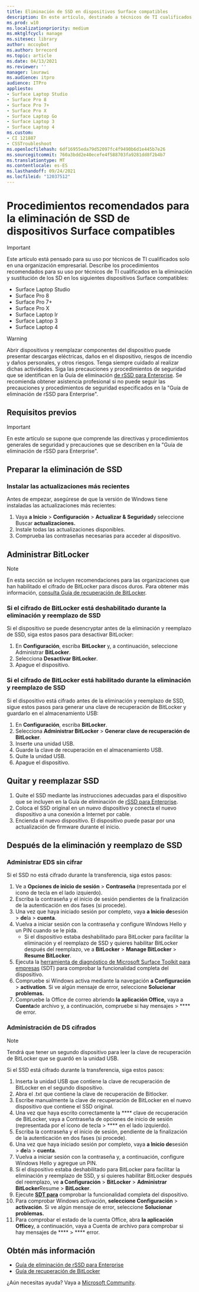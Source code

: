 ```yaml
---
title: Eliminación de SSD en dispositivos Surface compatibles
description: En este artículo, destinado a técnicos de TI cualificados, se describen los procedimientos recomendados para la eliminación y sustitución de los SD en Surface Laptop 4, Surface Laptop 3, Surface Pro 7+, Surface Pro X y Surface Laptop Go.
ms.prod: w10
ms.localizationpriority: medium
ms.mktglfcycl: manage
ms.sitesec: library
author: mccoybot
ms.author: brrecord
ms.topic: article
ms.date: 04/13/2021
ms.reviewer: ''
manager: laurawi
ms.audience: itpro
audience: ITPro
appliesto:
- Surface Laptop Studio
- Surface Pro 8
- Surface Pro 7+
- Surface Pro X
- Surface Laptop Go
- Surface Laptop 3
- Surface Laptop 4
ms.custom:
- CI 121887
- CSSTroubleshoot
ms.openlocfilehash: 6df16955eda79d52097fc4f9490b6d1e445b7e26
ms.sourcegitcommit: 760a3bdd2e40ecefe4f588703fa9281dd8f2b4b7
ms.translationtype: MT
ms.contentlocale: es-ES
ms.lasthandoff: 09/24/2021
ms.locfileid: "12037512"
---
```

# <a name="best-practices-for-ssd-removal-from-compatible-surface-devices"></a>Procedimientos recomendados para la eliminación de SSD de dispositivos Surface compatibles

> [!IMPORTANT]
> Este artículo está pensado para su uso por técnicos de TI cualificados solo en una organización empresarial. Describe los procedimientos recomendados para su uso por técnicos de TI cualificados en la eliminación y sustitución de los SD en los siguientes dispositivos Surface compatibles:

- Surface Laptop Studio
- Surface Pro 8
- Surface Pro 7+
- Surface Pro X
- Surface Laptop Ir
- Surface Laptop 3
- Surface Laptop 4

> [!WARNING]
> Abrir dispositivos y reemplazar componentes del dispositivo puede presentar descargas eléctricas, daños en el dispositivo, riesgos de incendio y daños personales, y otros riesgos.  Tenga siempre cuidado al realizar dichas actividades. Siga las precauciones y procedimientos de seguridad que se identifican en la Guía de eliminación [de rSSD para Enterprise](https://www.microsoft.com/download/100440). Se recomienda obtener asistencia profesional si no puede seguir las precauciones y procedimientos de seguridad especificados en la "Guía de eliminación de rSSD para Enterprise".

## <a name="prerequisites"></a>Requisitos previos

> [!IMPORTANT]
> En este artículo se supone que comprende las directivas y procedimientos generales de seguridad y precauciones que se describen en la "Guía de eliminación de rSSD para Enterprise".

## <a name="prepare-for-ssd-removal"></a>Preparar la eliminación de SSD

### <a name="install-the-latest-updates"></a>Instalar las actualizaciones más recientes

Antes de empezar, asegúrese de que la versión de Windows tiene instaladas las actualizaciones más recientes:

1. Vaya **a Inicio**  >  **Configuración**  >  **Actualizar & Seguridad**y seleccione Buscar **actualizaciones.**
2. Instale todas las actualizaciones disponibles.
3. Comprueba las contraseñas necesarias para acceder al dispositivo.  

## <a name="manage-bitlocker"></a>Administrar BitLocker

> [!NOTE]
> En esta sección se incluyen recomendaciones para las organizaciones que han habilitado el cifrado de BitLocker para discos duros. Para obtener más información,  [consulta Guía de recuperación de BitLocker](/windows/security/information-protection/bitlocker/bitlocker-recovery-guide-plan).

### <a name="if-bitlocker-encryption-is-disabled-during-ssd-removal-and-replacement"></a>Si el cifrado de BitLocker está deshabilitado durante la eliminación y reemplazo de SSD

Si el dispositivo se puede desencryptar antes de la eliminación y reemplazo de SSD, siga estos pasos para desactivar BitLocker:

1. En **Configuración**, escriba **BitLocker** y, a continuación, seleccione Administrar **BitLocker**.
2. Selecciona **Desactivar BitLocker**.
3. Apague el dispositivo.

### <a name="if-bitlocker-encryption-is-enabled-during-ssd-removal-and-replacement"></a>Si el cifrado de BitLocker está habilitado durante la eliminación y reemplazo de SSD

Si el dispositivo está cifrado antes de la eliminación y reemplazo de SSD, sigue estos pasos para generar una clave de recuperación de BitLocker y guardarlo en el almacenamiento USB:

1. En **Configuración**, escriba **BitLocker**.
2. Selecciona **Administrar BitLocker**  > **Generar clave de recuperación de BitLocker**.
2. Inserte una unidad USB.
4. Guarde la clave de recuperación en el almacenamiento USB.  
5. Quite la unidad USB.  
6. Apague el dispositivo.

## <a name="remove-and-replace-ssd"></a>Quitar y reemplazar SSD

1. Quite el SSD mediante las instrucciones adecuadas para el dispositivo que se incluyen en la Guía de eliminación de [rSSD para Enterprise](https://www.microsoft.com/download/100440).
2. Coloca el SSD original en un nuevo dispositivo y conecta el nuevo dispositivo a una conexión a Internet por cable.
3. Encienda el nuevo dispositivo. El dispositivo puede pasar por una actualización de firmware durante el inicio.  

## <a name="after-ssd-removal-and-replacement"></a>Después de la eliminación y reemplazo de SSD

### <a name="manage-unencrypted-ssds"></a>Administrar EDS sin cifrar

Si el SSD no está cifrado durante la transferencia, siga estos pasos:

1. Ve a **Opciones de inicio de sesión**  >  **Contraseña** (representada por el icono de tecla en el lado izquierdo).  
2. Escriba la contraseña y el inicio de sesión pendientes de la finalización de la autenticación en dos fases (si procede).
3. Una vez que haya iniciado sesión por completo, vaya **a Inicio de**sesión  >  **de**la  >  **cuenta**.  
4. Vuelva a iniciar sesión con la contraseña y configure Windows Hello y un PIN cuando se le pida.
    - Si el dispositivo estaba deshabilitado para BitLocker para facilitar la eliminación y el reemplazo de SSD y quieres habilitar BitLocker después del reemplazo, ve a **BitLocker**  >  **Manage BitLocker**  >  **Resume BitLocker**.  
6. Ejecuta la [herramienta de diagnóstico de Microsoft Surface Toolkit para empresas](surface-diagnostic-toolkit-for-business-intro.md) (SDT) para comprobar la funcionalidad completa del dispositivo.  
7. Compruebe si Windows activa mediante la navegación **a Configuración**  >  **activation**.  Si ve algún mensaje de error, seleccione **Solucionar problemas.**
8. Compruebe la Office de correo abriendo **la aplicación Office,** vaya a **Cuenta**de archivo y, a continuación, compruebe si hay mensajes  >  **** de error.  

### <a name="managing-encrypted-ssds"></a>Administración de DS cifrados

> [!NOTE]
> Tendrá que tener un segundo dispositivo para leer la clave de recuperación de BitLocker que se guardó en la unidad USB.

Si el SSD está cifrado durante la transferencia, siga estos pasos:

1. Inserta la unidad USB que contiene la clave de recuperación de BitLocker en el segundo dispositivo.
2. Abra el .txt que contiene la clave de recuperación de Bitlocker.
3. Escribe manualmente la clave de recuperación de BitLocker en el nuevo dispositivo que contiene el SSD original.  
4. Una vez que haya escrito correctamente la **** clave de recuperación de BitLocker, vaya a Contraseña de opciones de inicio de sesión (representada por el icono de tecla  >  **** en el lado izquierdo).  
5. Escriba la contraseña y el inicio de sesión, pendiente de la finalización de la autenticación en dos fases (si procede).
6. Una vez que haya iniciado sesión por completo, vaya **a Inicio de**sesión  >  **de**la  >  **cuenta**.  
7. Vuelva a iniciar sesión con la contraseña y, a continuación, configure Windows Hello y agregue un PIN.
8. Si el dispositivo estaba deshabilitado para BitLocker para facilitar la eliminación y reemplazo de SSD, y si quieres habilitar BitLocker después del reemplazo, ve **a Configuración**  >  **BitLocker**  >  **Administrar BitLocker**Resume  >  **BitLocker**.  
9. Ejecute **[SDT para](surface-diagnostic-toolkit-for-business-intro.md)** comprobar la funcionalidad completa del dispositivo.  
10. Para comprobar Windows activación, **seleccione Configuración**  >  **activación**.  Si ve algún mensaje de error, seleccione **Solucionar problemas.**
11. Para comprobar el estado de la cuenta Office, abra **la aplicación Office**y, a continuación, vaya a Cuenta de archivo para comprobar si hay mensajes de ****  >  **** error.

## <a name="learn-more"></a>Obtén más información

- [Guía de eliminación de rSSD para Enterprise](https://www.microsoft.com/download/100440)
- [Guía de recuperación de BitLocker](/windows/security/information-protection/bitlocker/bitlocker-recovery-guide-plan)

¿Aún necesitas ayuda? Vaya a [Microsoft Community](https://answers.microsoft.com/).
